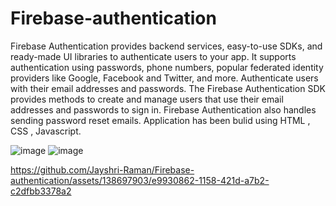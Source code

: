 # Firebase-authentication
Firebase Authentication provides backend services, easy-to-use SDKs, and ready-made UI libraries to authenticate users to your app. It supports authentication using passwords, phone numbers, popular federated identity providers like Google, Facebook and Twitter, and more.
Authenticate users with their email addresses and passwords. The Firebase Authentication SDK provides methods to create and manage users that use their email addresses and passwords to sign in. Firebase Authentication also handles sending password reset emails.
Application has been bulid using HTML , CSS , Javascript.

![image](https://github.com/Jayshri-Raman/Firebase-authentication/assets/138697903/ef5aed4f-d0e4-46d2-a426-02c2a56b9361)
![image](https://github.com/Jayshri-Raman/Firebase-authentication/assets/138697903/3be9d9c4-cbf2-49ce-9b35-144bcdb54d7a)


https://github.com/Jayshri-Raman/Firebase-authentication/assets/138697903/e9930862-1158-421d-a7b2-c2dfbb3378a2



